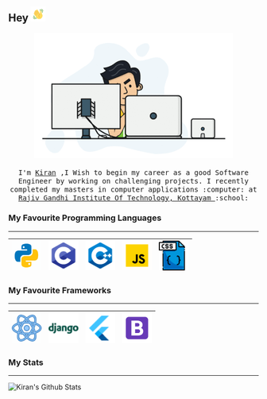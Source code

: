 ## Hey <img src="https://github.com/kiranraj62/kiranraj62/blob/c9bfc730663e1e30c59e2e03ebab88e0ba4dddd2/images/wave-hand.gif" width=30>

<p align="center">
  <img src="https://github.com/kiranraj62/kiranraj62/blob/1366846537e57ee5221d3667204951ae5ba8e8ec/images/kiran.gif.gif" width=400>
  <br><br>
  <samp>
    I'm <a href="https://kiranraj62.github.io/">Kiran</a> ,I Wish to begin my career as a good Software Engineer by working on challenging projects. I recently completed my masters in computer applications :computer: at <a href="https://rit.ac.in/">Rajiv Gandhi Institute Of Technology, Kottayam </a>:school: 
</p>

### My Favourite Programming Languages 
---
|<img src="https://github.com/kiranraj62/kiranraj62/blob/fce497a9685c3f9ec06caaeb95394a2d2e49df86/images/icons8-python.gif" width=60> | <img src="https://github.com/kiranraj62/kiranraj62/blob/97a6fb93dc8f6be09512eb006653d8822569620f/images/c-programming.png" width=60> | <img src="https://github.com/kiranraj62/kiranraj62/blob/ae7706c75a872d69ce4d694a78531b572810a7e3/images/icons8-c++.png" width=60> | <img src="https://github.com/kiranraj62/kiranraj62/blob/72530f1d23fb3c239d86313c65bc6f648539a7a7/images/icons8-javascript.gif" width=60> | <img src="https://github.com/kiranraj62/kiranraj62/blob/51c67c32d5dbba12edecf42c61ee0eac0079f70f/images/icons8-css-file-64.png" width=60> |
|:---:|:---:|:---:|:---:|:---:|

### My Favourite Frameworks 
---
|<img src="https://github.com/kiranraj62/kiranraj62/blob/653e5aab4405f4f783be4bb68383e3ddccda1429/images/icons8-react.gif" width=60> | <img src="https://github.com/kiranraj62/kiranraj62/blob/7ee774e28af9b4a80f2f4a5fee68af2062b47640/images/icons8-django-48.png" width=60> | <img src="https://github.com/kiranraj62/kiranraj62/blob/653e5aab4405f4f783be4bb68383e3ddccda1429/images/icons8-flutter-48.png" width=60> | <img src="https://github.com/kiranraj62/kiranraj62/blob/653e5aab4405f4f783be4bb68383e3ddccda1429/images/bootstrap.png" width=60> | 
|:---:|:---:|:---:|:---:|

### My Stats
---
<img align="left" alt="Kiran's Github Stats" src="https://github-readme-stats.vercel.app/api?username=kiranraj62&show_icons=true&hide_border=true" />
<!---
kiranraj62/kiranraj62 is a ✨ special ✨ repository because its `README.md` (this file) appears on your GitHub profile.
You can click the Preview link to take a look at your changes.
--->
